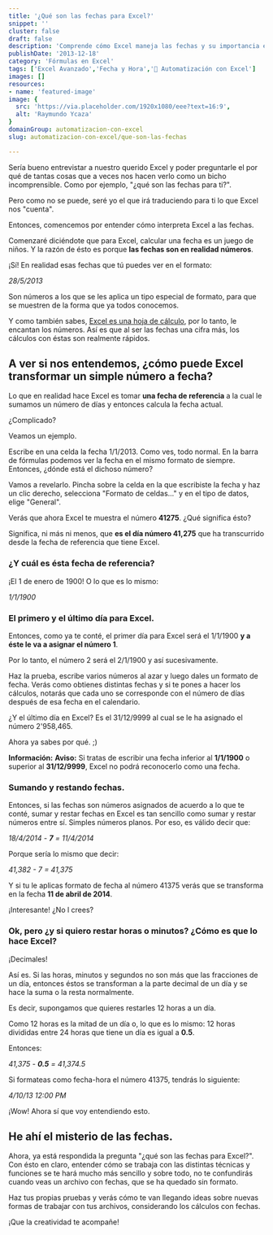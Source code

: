 ```yaml
---
title: '¿Qué son las fechas para Excel?'
snippet: ''
cluster: false
draft: false 
description: 'Comprende cómo Excel maneja las fechas y su importancia en las hojas de cálculo. Explora este tema fundamental de Excel.'
publishDate: '2013-12-18'
category: 'Fórmulas en Excel'
tags: ['Excel Avanzado','Fecha y Hora','🤖 Automatización con Excel']
images: []
resources: 
- name: 'featured-image'
image: {
  src: 'https://via.placeholder.com/1920x1080/eee?text=16:9',
  alt: 'Raymundo Ycaza'
}
domainGroup: automatizacion-con-excel
slug: automatizacion-con-excel/que-son-las-fechas

---
```


Sería bueno entrevistar a nuestro querido Excel y poder preguntarle el por qué de tantas cosas que a veces nos hacen verlo como un bicho incomprensible. Como por ejemplo, "¿qué son las fechas para ti?".

Pero como no se puede, seré yo el que irá traduciendo para ti lo que Excel nos "cuenta".

Entonces, comencemos por entender cómo interpreta Excel a las fechas.

Comenzaré diciéndote que para Excel, calcular una fecha es un juego de niños. Y la razón de ésto es porque **las fechas son en realidad números**.

¡Sí! En realidad esas fechas que tú puedes ver en el formato:

_28/5/2013_

Son números a los que se les aplica un tipo especial de formato, para que se muestren de la forma que ya todos conocemos.

Y como también sabes, [Excel es una hoja de cálculo](http://raymundoycaza.com/que-es-excel/ "¿Qué es Excel?"), por lo tanto, le encantan los números. Así es que al ser las fechas una cifra más, los cálculos con éstas son realmente rápidos.

## A ver si nos entendemos, ¿cómo puede Excel transformar un simple número a fecha?

Lo que en realidad hace Excel es tomar **una fecha de referencia** a la cual le sumamos un número de días y entonces calcula la fecha actual.

¿Complicado?

Veamos un ejemplo.

Escribe en una celda la fecha 1/1/2013. Como ves, todo normal. En la barra de fórmulas podemos ver la fecha en el mismo formato de siempre. Entonces, ¿dónde está el dichoso número?

Vamos a revelarlo. Pincha sobre la celda en la que escribiste la fecha y haz un clic derecho, selecciona "Formato de celdas..." y en el tipo de datos, elige "General".

Verás que ahora Excel te muestra el número **41275**. ¿Qué significa ésto?

Significa, ni más ni menos, que **es el día número 41,275** que ha transcurrido desde la fecha de referencia que tiene Excel.

### ¿Y cuál es ésta fecha de referencia?

¡El 1 de enero de 1900! O lo que es lo mismo:

_1/1/1900_

### El primero y el último día para Excel.

Entonces, como ya te conté, el primer día para Excel será el 1/1/1900 **y a éste le va a asignar el número 1**.

Por lo tanto, el número 2 será el 2/1/1900 y así sucesivamente.

Haz la prueba, escribe varios números al azar y luego dales un formato de fecha. Verás como obtienes distintas fechas y si te pones a hacer los cálculos, notarás que cada uno se corresponde con el número de días después de esa fecha en el calendario.

¿Y el último día en Excel? Es el 31/12/9999 al cual se le ha asignado el número 2'958,465.

Ahora ya sabes por qué. ;)

**Información:** **Aviso:** Si tratas de escribir una fecha inferior al **1/1/1900** o superior al **31/12/9999**, Excel no podrá reconocerlo como una fecha.

### Sumando y restando fechas.

Entonces, si las fechas son números asignados de acuerdo a lo que te conté, sumar y restar fechas en Excel es tan sencillo como sumar y restar números entre sí. Simples números planos. Por eso, es válido decir que:

_18/4/2014 - **7** = 11/4/2014_

Porque sería lo mismo que decir:

_41,382 - 7 = 41,375_

Y si tu le aplicas formato de fecha al número 41375 verás que se transforma en la fecha **11 de abril de 2014**.

¡Interesante! ¿No l crees?

### Ok, pero ¿y si quiero restar horas o minutos? ¿Cómo es que lo hace Excel?

¡Decimales!

Así es. Si las horas, minutos y segundos no son más que las fracciones de un día, entonces éstos se transforman a la parte decimal de un día y se hace la suma o la resta normalmente.

Es decir, supongamos que quieres restarles 12 horas a un día.

Como 12 horas es la mitad de un día o, lo que es lo mismo: 12 horas divididas entre 24 horas que tiene un día es igual a **0.5**.

Entonces:

_41,375 - **0.5** = 41,374.5_

Si formateas como fecha-hora el número 41375, tendrás lo siguiente:

_4/10/13 12:00 PM_

¡Wow! Ahora sí que voy entendiendo esto.

## He ahí el misterio de las fechas.

Ahora, ya está respondida la pregunta "¿qué son las fechas para Excel?". Con ésto en claro, entender cómo se trabaja con las distintas técnicas y funciones se te hará mucho más sencillo y sobre todo, no te confundirás cuando veas un archivo con fechas, que se ha quedado sin formato.

Haz tus propias pruebas y verás cómo te van llegando ideas sobre nuevas formas de trabajar con tus archivos, considerando los cálculos con fechas.

¡Que la creatividad te acompañe!
